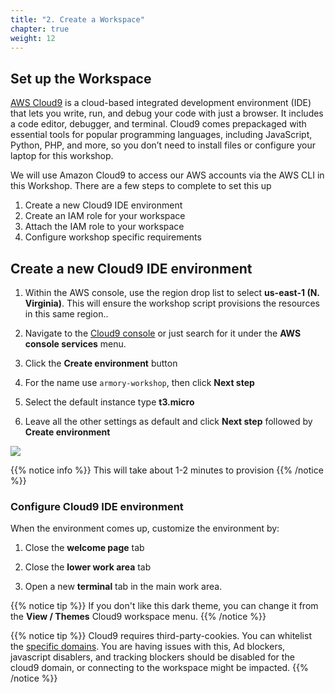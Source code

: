 ```yaml
---
title: "2. Create a Workspace"
chapter: true
weight: 12
---
```


## Set up the Workspace

[AWS Cloud9](https://aws.amazon.com/cloud9/) is a cloud-based integrated development environment (IDE) that lets you write, run, and debug your code with just a browser. It includes a code editor, debugger, and terminal. Cloud9 comes prepackaged with essential tools for popular programming languages, including JavaScript, Python, PHP, and more, so you don’t need to install files or configure your laptop for this workshop.

We will use Amazon Cloud9 to access our AWS accounts via the AWS CLI in this Workshop.  There are a few steps to complete to set this up

1. Create a new Cloud9 IDE environment
1. Create an IAM role for your workspace
1. Attach the IAM role to your workspace
1. Configure workshop specific requirements


## Create a new Cloud9 IDE environment

1. Within the AWS console, use the region drop list to select **us-east-1 (N. Virginia)**.  This will ensure the workshop script provisions the resources in this same region..

1. Navigate to the [Cloud9 console](https://console.aws.amazon.com/cloud9/home) or just search for it under the **AWS console services** menu.

1. Click the **Create environment** button

1. For the name use `armory-workshop`, then click **Next step**

1. Select the default instance type **t3.micro**

1. Leave all the other settings as default and click **Next step** followed by **Create environment**

<img src=/images/setup/c9create.png>

{{% notice info %}}
This will take about 1-2 minutes to provision
{{% /notice %}}

### Configure Cloud9 IDE environment

When the environment comes up, customize the environment by:

1. Close the **welcome page** tab

1. Close the **lower work area** tab

1. Open a new **terminal** tab in the main work area.

{{% notice tip %}}
If you don't like this dark theme, you can change it from the **View / Themes** Cloud9 workspace menu.
{{% /notice %}}

{{% notice tip %}}
Cloud9 requires third-party-cookies. You can whitelist the [specific domains](https://docs.aws.amazon.com/cloud9/latest/user-guide/troubleshooting.html#troubleshooting-env-loading).  You are having issues with this, Ad blockers, javascript disablers, and tracking blockers should be disabled for the cloud9 domain, or connecting to the workspace might be impacted.
{{% /notice %}}
